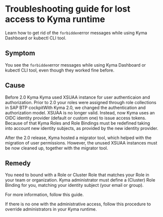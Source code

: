 <!-- loioa779e5107dbb49a78b77c11f0f39e4ac -->

# Troubleshooting guide for lost access to Kyma runtime

Learn how to get rid of the `forbidden`error messages while using Kyma Dashboard or kubectl CLI tool.



<a name="loioa779e5107dbb49a78b77c11f0f39e4ac__section_bp1_ysh_wtb"/>

## Symptom

You see the `forbidden`error messages while using Kyma Dashboard or kubectl CLI tool, even though they worked fine before.



<a name="loioa779e5107dbb49a78b77c11f0f39e4ac__section_mm2_gth_wtb"/>

## Cause

Before 2.0 Kyma Kyma used XSUAA instance for user authenticaion and authorization. Prior to 2.0 your roles were assigned through role collections in SAP BTP cockpitWith Kyma 2.0, we changed the authentication and authorization model. XSUAA is no longer valid. Instead, now Kyma uses an OIDC identity provider \(default or custom one\) to issue access tokens. Because of that Kyma Roles and Role Bindings must be redefined taking into account new identity subjects, as provided by the new identity provider.

After the 2.0 release, Kyma hosted a migrator tool, which helped with the migration of user permissions. However, the unused XSUAA instances must be now cleaned up, together with the migrator tool.



<a name="loioa779e5107dbb49a78b77c11f0f39e4ac__section_ons_fvh_wtb"/>

## Remedy

You need to bound with a Role or Cluster Role that matches your Role in your team or organization. Kyma administrator must define a \(Cluster\) Role Binding for you, matching your identity subject \(your email or group\).

For more information, follow this guide.

If there is no one with the administrative access, follow this procedure to override administrators in your Kyma runtime.


